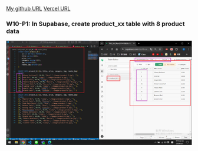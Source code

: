 [My github URL](https://github.com/Rain211410856/1122-js-demo-56)
[Vercel URL](https://1122-js-demo-56.vercel.app/)

### W10-P1: In Supabase, create product_xx table with 8 product data



![](w10-p1.png)

```

```